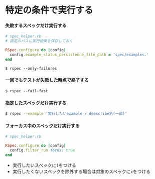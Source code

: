 # 特定の条件で実行する
#### 失敗するスペックだけ実行する
```ruby
# spec_helper.rb
# 指定のパスに実行結果を保存しておく

RSpec.configure do |config|
  config.example_status_persistence_file_path = 'spec/examples.'
end
```

```
$ rspec --only-failures
```

#### 一回でもテストが失敗した時点で終了する

```
$ rspec --fail-fast
```

#### 指定したスペックだけ実行する
```sh
$ rspec --example '実行したいexample / deescribe名(一部)'
```

#### フォーカス中のスペックだけ実行する
```ruby
# spec_helper.rb

RSpec.configure do |config|
  config.filter_run focus: true
end
```

- 実行したいスペックに`f`をつける
- 実行したくないスペックを除外する場合は対象のスペックに`x`をつける
